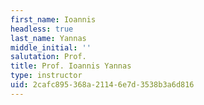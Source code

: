 ```yaml
---
first_name: Ioannis
headless: true
last_name: Yannas
middle_initial: ''
salutation: Prof.
title: Prof. Ioannis Yannas
type: instructor
uid: 2cafc895-368a-2114-6e7d-3538b3a6d816
---
```

